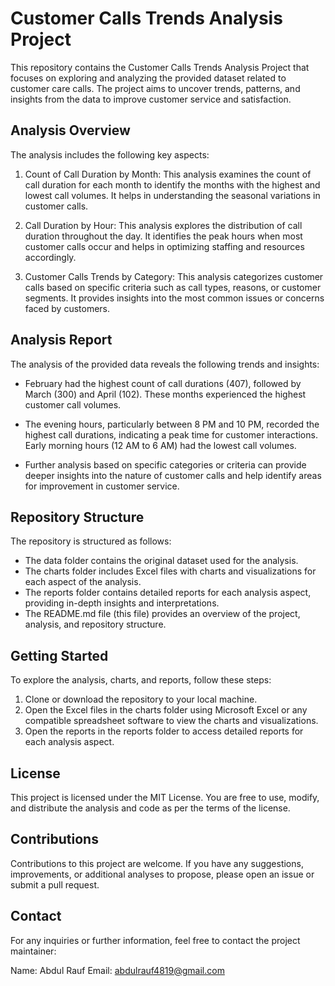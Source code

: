 # Customer Calls Trends Analysis Project

This repository contains the Customer Calls Trends Analysis Project that focuses on exploring and analyzing the provided dataset related to customer care calls. The project aims to uncover trends, patterns, and insights from the data to improve customer service and satisfaction.

## Analysis Overview

The analysis includes the following key aspects:

1. Count of Call Duration by Month: This analysis examines the count of call duration for each month to identify the months with the highest and lowest call volumes. It helps in understanding the seasonal variations in customer calls.

2. Call Duration by Hour: This analysis explores the distribution of call duration throughout the day. It identifies the peak hours when most customer calls occur and helps in optimizing staffing and resources accordingly.

3. Customer Calls Trends by Category: This analysis categorizes customer calls based on specific criteria such as call types, reasons, or customer segments. It provides insights into the most common issues or concerns faced by customers.

## Analysis Report

The analysis of the provided data reveals the following trends and insights:

- February had the highest count of call durations (407), followed by March (300) and April (102). These months experienced the highest customer call volumes.

- The evening hours, particularly between 8 PM and 10 PM, recorded the highest call durations, indicating a peak time for customer interactions. Early morning hours (12 AM to 6 AM) had the lowest call volumes.

- Further analysis based on specific categories or criteria can provide deeper insights into the nature of customer calls and help identify areas for improvement in customer service.

## Repository Structure

The repository is structured as follows:

- The data folder contains the original dataset used for the analysis.
- The charts folder includes Excel files with charts and visualizations for each aspect of the analysis.
- The reports folder contains detailed reports for each analysis aspect, providing in-depth insights and interpretations.
- The README.md file (this file) provides an overview of the project, analysis, and repository structure.

## Getting Started

To explore the analysis, charts, and reports, follow these steps:

1. Clone or download the repository to your local machine.
2. Open the Excel files in the charts folder using Microsoft Excel or any compatible spreadsheet software to view the charts and visualizations.
3. Open the reports in the reports folder to access detailed reports for each analysis aspect.

## License

This project is licensed under the MIT License. You are free to use, modify, and distribute the analysis and code as per the terms of the license.

## Contributions

Contributions to this project are welcome. If you have any suggestions, improvements, or additional analyses to propose, please open an issue or submit a pull request.

## Contact

For any inquiries or further information, feel free to contact the project maintainer:

Name: Abdul Rauf
Email: abdulrauf4819@gmail.com
